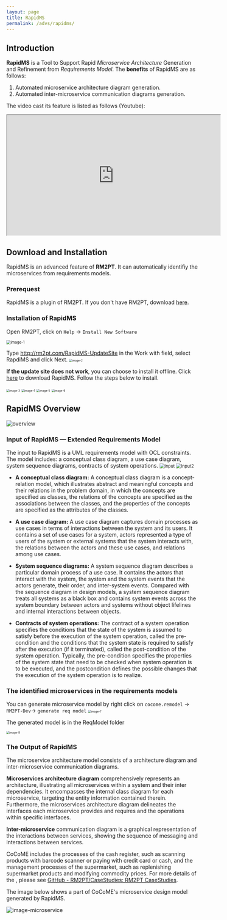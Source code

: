 ```yaml
---
layout: page
title: RapidMS
permalink: /advs/rapidms/
---
```


## Introduction

**RapidMS** is a Tool to Support Rapid *Microservice Architecture* Generation and Refinement from *Requirements Model*. The **benefits** of RapidMS are as follows:

1. Automated microservice architecture diagram generation.
2. Automated inter-microservice communication diagrams generation.

The video cast its feature is listed as follows (Youtube):

<iframe class="uk-width-1-3@m" width="560" height="315" src="https://www.youtube.com/watch?v=H-zFJJxEgq4&t=3s" frameborder="1" allow="accelerometer; autoplay; encrypted-media; gyroscope; picture-in-picture" allowfullscreen>RapidMS Youtube Video</iframe>

## Download and Installation

RapidMS is an advanced feature of **RM2PT**. It can automatically identifiy the microservices from requirements models.

### Prerequest

RapidMS is a plugin of RM2PT. If you don't have RM2PT, download [here](https://rm2pt.com/downloads/).

### Installation of RapidMS

Open RM2PT, click on `Help` -> `Install New Software`

<img src="../../imgs/RapidMS/image-1.png" alt="image-1" style="zoom: 70%;" />

Type http://rm2pt.com/RapidMS-UpdateSite in the Work with field, select RapdiMS and click Next.
<img src="../../imgs/RapidMS/image-2.png" alt="image-2" style="zoom: 50%;" />

**If the update site does not work**, you can choose to install it offline. Click [here](https://github.com/RM2PT/RapidMS-UpdateSite/releases/download/v1.0.0/com.rm2pt.req2ms.updatesite-1.0.0-SNAPSHOT.zip) to download RapidMS. Follow the steps below to install.

<img title="" src="../../imgs/RapidMS/image-3.png" alt="image-3" style="zoom: 50%;" data-align="left">
<img src="../../imgs/RapidMS/image-4.png" alt="image-4" style="zoom: 50%;" />
<img src="../../imgs/RapidMS/image-5.png" alt="image-5" style="zoom: 50%;" />
<img src="../../imgs/RapidMS/image-6.png" alt="image-6" style="zoom: 50%;" />

## RapidMS Overview

<img title="" src="..\..\imgs\RapidMS\OverviewofRapidMS.png" alt="overview">

### Input of RapidMS — Extended Requirements Model

The input to RapidMS is a UML requirements model with OCL constraints. The model includes: a conceptual class diagram, a use case diagram, system sequence diagrams, contracts of system operations.
<img src="../../imgs/RapidMS/Input.png" alt="Input" style="zoom: 80%;" />
<img src="../../imgs/RapidMS/Input2.png" alt="Input2" style="zoom: 80%;" />
- **A conceptual class diagram:** A conceptual class diagram is a concept-relation model, which illustrates abstract and meaningful concepts and their relations in the problem domain, in which the concepts are specified as classes, the relations of the concepts are specified as the associations between the classes, and the properties of the concepts are specified as the attributes of the classes.

- **A use case diagram:** A use case diagram captures domain processes as use cases in terms of interactions between the system and its users. It contains a set of use cases for a system, actors represented a type of users of the system or external systems that the system interacts with, the relations between the actors and these use cases, and relations among use cases.

- **System sequence diagrams:** A system sequence diagram describes a particular domain process of a use case. It contains the actors that interact with the system, the system and the system events that the actors generate, their order, and inter-system events. Compared with the sequence diagram in design models, a system sequence diagram treats all systems as a black box and contains system events across the system boundary between actors and systems without object lifelines and internal interactions between objects.

- **Contracts of system operations:** The contract of a system operation specifies the conditions that the state of the system is assumed to satisfy before the execution of the system operation, called the pre-condition and the conditions that the system state is required to satisfy after the execution (if it terminated), called the post-condition of the system operation. Typically, the pre-condition specifies the properties of the system state that need to be checked when system operation is to be executed, and the postcondition defines the possible changes that the execution of the system operation is to realize.

### The identified microservices in the requirements models

You can generate microservice model by right click on `cocome.remodel` -> `RM2PT-Dev`-> `generate req model`
<img src="../../imgs/RapidMS/image-7.png" alt="image-7" style="zoom: 50%;" />

The generated model is in the ReqModel folder  

<img src="../../imgs/RapidMS/image-8.png" alt="image-8" style="zoom: 50%;" />  

### The Output of RapidMS

The microservice architecture model consists of a architecture diagram and inter-microservice communication diagrams. 

**Microservices architecture diagram** comprehensively represents an architecture, illustrating all microservices within a system and their inter dependencies. It encompasses the internal class diagram for each microservice, targeting the entity information contained therein. Furthermore, the microservices architecture diagram delineates the interfaces each microservice provides and requires and the operations within specific interfaces. 

**Inter-microservice** communication diagram is a graphical representation of the interactions between services, showing the sequence of messaging and interactions between services.

CoCoME includes the processes of the cash register, such as scanning products with barcode scanner or paying with credit card or cash, and the management processes of the supermarket, such as replenishing supermarket products and modifying commodity prices. For more details of the , please see [GitHub - RM2PT/CaseStudies: RM2PT CaseStudies](https://github.com/RM2PT/CaseStudies).

The image below shows a part of CoCoME's microservice design model generated by RapidMS.

![image-microservice](../../imgs/RapidMS/output.png)

